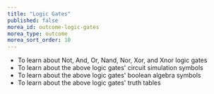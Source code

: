 ```yaml
---
title: "Logic Gates"
published: false
morea_id: outcome-logic-gates
morea_type: outcome
morea_sort_order: 10
---
```


  * To learn about Not, And, Or, Nand, Nor, Xor, and Xnor logic gates
  * To learn about the above logic gates' circuit simulation symbols
  * To learn about the above logic gates' boolean algebra symbols
  * To learn about the above logic gates' truth tables
